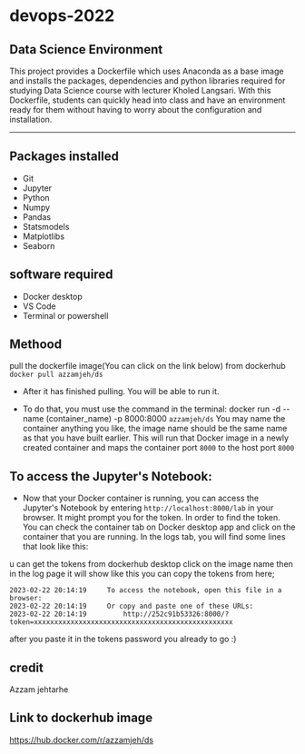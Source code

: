 # devops-2022

## Data Science Environment

This project provides a Dockerfile which uses Anaconda as a base image and installs the packages, dependencies and python libraries required for studying Data Science course with lecturer Kholed Langsari. With this Dockerfile, students can quickly head into class and have an environment ready for them without having to worry about the configuration and installation.
_______________________________________________________________
## Packages installed

- Git
- Jupyter
- Python
- Numpy
- Pandas
- Statsmodels
- Matplotlibs
- Seaborn

## software required 

- Docker desktop 
- VS Code
- Terminal or powershell

## Methood 

pull the dockerfile image(You can click on the link below) from dockerhub ``docker pull azzamjeh/ds``
- After it has finished pulling. You will be able to run it.

-  To do that, you must use the command in the terminal: docker run -d --name (container_name) -p 8000:8000 ``azzamjeh/ds``
You may name the container anything you like, the image name should be the same name as that you have built earlier. This will run that Docker image in a newly created container and maps the container port `8000` to the host port `8000`


## To access the Jupyter's Notebook:

- Now that your Docker container is running, you can access the Jupyter's Notebook by entering `http://localhost:8000/lab` in your browser. It might prompt you for the token.
In order to find the token. You can check the container tab on Docker desktop app and click on the container that you are running. In the logs tab, you will find some lines that look like this:

u can get the tokens from dockerhub desktop click on the image name then in the log page it will show like this you can copy the tokens from here;

```
2023-02-22 20:14:19     To access the notebook, open this file in a browser:
2023-02-22 20:14:19     Or copy and paste one of these URLs:
2023-02-22 20:14:19         http://252c91b53326:8000/?token=xxxxxxxxxxxxxxxxxxxxxxxxxxxxxxxxxxxxxxxxxxxxxxxxx

```
after you paste it in the tokens password you already to go :)

## credit 
Azzam jehtarhe

## Link to dockerhub image
https://hub.docker.com/r/azzamjeh/ds



